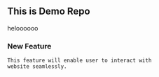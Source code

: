 ## This is Demo Repo
heloooooo

### New Feature 
    This feature will enable user to interact with
    website seamlessly.
